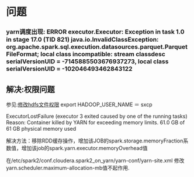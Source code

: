 # 问题
###  yarn调度出现: ERROR executor.Executor: Exception in task 1.0 in stage 17.0 (TID 821) java.io.InvalidClassException: org.apache.spark.sql.execution.datasources.parquet.ParquetFileFormat; local class incompatible: stream classdesc serialVersionUID = -7145885503676937273, local class serialVersionUID = -102046493462843122

## 解决:权限问题
参见:[修改hdfs文件权限](http://www.huqiwen.com/2013/07/18/hdfs-permission-denied/)
export HADOOP_USER_NAME ＝ sxcp 



ExecutorLostFailure (executor 3 exited caused by one of the running tasks) Reason: Container killed by YARN for exceeding memory limits. 61.0 GB of 61 GB physical memory used

解决方法：移除RDD缓存操作，增加该JOB的spark.storage.memoryFraction系数值，增加该job的spark.yarn.executor.memoryOverhead值


在/etc/spark2/conf.cloudera.spark2_on_yarn/yarn-conf/yarn-site.xml 修改yarn.scheduler.maximum-allocation-mb值不起作用.